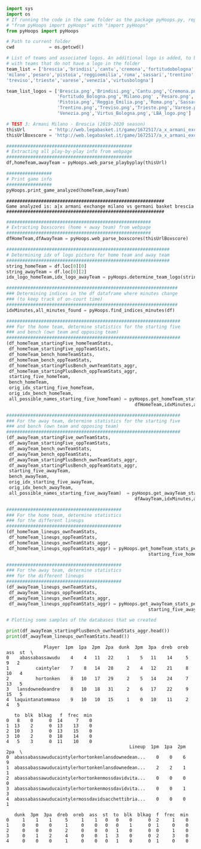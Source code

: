 ```python
import sys
import os
# If running the code in the same folder as the package pyHoops.py, replace
# "from pyHoops import pyHoops" with "import pyHoops" 
from pyHoops import pyHoops
```


```python
# Path to current folder
cwd             = os.getcwd()

# List of teams and associated logos. An additional logo is added, to be associated
# with teams that do not have a logo in the folder
team_list = ['brescia','brindisi','cantu','cremona','fortitudobologna',
'milano','pesaro','pistoia','reggioemilia','roma','sassari','trentino',
'treviso','trieste','varese','venezia','virtusbologna']

team_list_logos = ['Brescia.png','Brindisi.png','Cantu.png','Cremona.png',
                   'Fortitudo_Bologna.png','Milano.png'	,'Pesaro.png',
                   'Pistoia.png','Reggio_Emilia.png','Roma.png','Sassari.png',
                   'Trentino.png','Treviso.png','Trieste.png','Varese.png',
                   'Venezia.png','Virtus_Bologna.png','LBA_logo.png'] 
```


```python
# TEST 3: Armani Milano - Brescia (2019-2020 season)
thisUrl         = 'http://web.legabasket.it/game/1672517/a_x_armani_exchange_milano-germani_basket_brescia-65:73/pbp'
thisUrlBoxscore = 'http://web.legabasket.it/game/1672517/a_x_armani_exchange_milano-germani_basket_brescia-65:73'
```


```python
############################################### 
# Extracting all play-by-play info from webpage
###############################################      
df,homeTeam,awayTeam = pyHoops.web_parse_playbyplay(thisUrl)

################# 
# Print game info
#################
pyHoops.print_game_analyzed(homeTeam,awayTeam)
```

    ###########################################################
    Game analyzed is: a|x armani exchange milano vs germani basket brescia
    ###########################################################



```python
###################################################### 
# Extracting boxscores (home + away team) from webpage
######################################################      
dfHomeTeam,dfAwayTeam = pyHoops.web_parse_boxscores(thisUrlBoxscore)

#############################################################
# Determining idx of logo picture for home team and away team
#############################################################
string_homeTeam = df.loc[0][0]
string_awayTeam = df.loc[0][2]
idx_logo_homeTeam,idx_logo_awayTeam = pyHoops.determine_team_logo(string_homeTeam,string_awayTeam,team_list)

################################################################
### Determining indices in the df dataframe where minutes change
### (to keep track of on-court time)
################################################################
idxMinutes,all_minutes_found = pyHoops.find_indices_minutes(df)

#################################################################
### For the home team, determine statistics for the starting five
### and bench (own team and opposing team)
#################################################################
(df_homeTeam_startingFive_homeTeamStats,
 df_homeTeam_startingFive_oppTeamStats,
 df_homeTeam_bench_homeTeamStats,
 df_homeTeam_bench_oppTeamStats,
 df_homeTeam_startingPlusBench_ownTeamStats_aggr,
 df_homeTeam_startingPlusBench_oppTeamStats_aggr,
 starting_five_homeTeam,
 bench_homeTeam,
 orig_idx_starting_five_homeTeam,
 orig_idx_bench_homeTeam,
 all_possible_names_starting_five_homeTeam) = pyHoops.get_homeTeam_stats_perPlayer(df,
                                                dfHomeTeam,idxMinutes,all_minutes_found,cwd)

#################################################################
### For the away team, determine statistics for the starting five
### and bench (own team and opposing team)
#################################################################
(df_awayTeam_startingFive_ownTeamStats,
 df_awayTeam_startingFive_oppTeamStats,
 df_awayTeam_bench_ownTeamStats,
 df_awayTeam_bench_oppTeamStats,
 df_awayTeam_startingPlusBench_ownTeamStats_aggr,
 df_awayTeam_startingPlusBench_oppTeamStats_aggr,
 starting_five_awayTeam,
 bench_awayTeam,
 orig_idx_starting_five_awayTeam,
 orig_idx_bench_awayTeam,
 all_possible_names_starting_five_awayTeam)  = pyHoops.get_awayTeam_stats_perPlayer(df,
                                                dfAwayTeam,idxMinutes,all_minutes_found,cwd)

###########################################
### For the home team, determine statistics
### for the different lineups
###########################################
(df_homeTeam_lineups_ownTeamStats,
 df_homeTeam_lineups_oppTeamStats,
 df_homeTeam_lineups_ownTeamStats_aggr,
 df_homeTeam_lineups_oppTeamStats_aggr) = pyHoops.get_homeTeam_stats_perLineup(df,dfHomeTeam,
                                                     starting_five_homeTeam,bench_homeTeam,idxMinutes,all_minutes_found,cwd)

###########################################
### For the away team, determine statistics
### for the different lineups
###########################################
(df_awayTeam_lineups_ownTeamStats,
 df_awayTeam_lineups_oppTeamStats,
 df_awayTeam_lineups_ownTeamStats_aggr,
 df_awayTeam_lineups_oppTeamStats_aggr) = pyHoops.get_awayTeam_stats_perLineup(df,dfAwayTeam,
                                                     starting_five_awayTeam,bench_awayTeam,idxMinutes,all_minutes_found,cwd)

```


```python
# Plotting some samples of the databases that we created

print(df_awayTeam_startingPlusBench_ownTeamStats_aggr.head())
print(df_awayTeam_lineups_ownTeamStats.head())
```

                  Player  1pm  1pa  2pm  2pa  dunk  3pm  3pa  dreb  oreb  ass  st  \
    0    abassabassawudu    4    4   11   22     1    5   11    14     5    9   2   
    1          caintyler    7    8   14   28     2    4   12    21     8   10   4   
    2          hortonken    8   10   17   29     2    5   14    24     7   13   5   
    3   lansdownedeandre    8   10   18   31     2    6   17    22     9   15   5   
    4  laquintanatommaso    9   10   10   15     1    0   10    11     2    4   5   
    
       to  blk  blkag   f  frec  min  
    0   8    0      0  14     7    0  
    1  13    2      0  13    13    0  
    2  10    3      0  13    15    0  
    3  10    2      0  18    14    0  
    4   5    3      0  11    10    0  
                                                  Lineup  1pm  1pa  2pm  2pa  \
    0  abassabassawuducaintylerhortonkenlansdownedean...    0    0    6    9   
    1  abassabassawuducaintylerhortonkenlansdownedean...    2    2    1    1   
    2  abassabassawuducaintylerhortonkenmossdavidvita...    0    0    0    0   
    3  abassabassawuducaintylerhortonkenmossdavidvita...    0    0    1    3   
    4  abassabassawuducaintylermossdavidsacchettibria...    0    0    0    1   
    
       dunk  3pm  3pa  dreb  oreb  ass  st  to  blk  blkag  f  frec  min  
    0     1    1    1     5     1    1   0   0    0      0  2     1    0  
    1     0    0    0     1     0    0   0   0    1      0  1     0    0  
    2     0    0    0     2     0    0   0   1    0      0  0     1    0  
    3     0    1    2     4     0    0   1   3    0      0  2     3    0  
    4     0    0    0     1     0    0   0   1    0      0  1     0    0  

